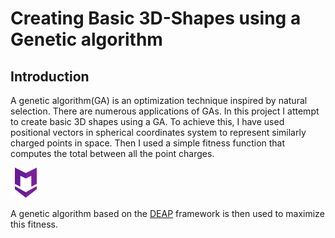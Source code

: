 # Creating Basic 3D-Shapes using a Genetic algorithm

## Introduction
A genetic algorithm(GA) is an optimization technique inspired by natural selection. There are numerous applications of GAs. In this project I attempt to create basic 3D shapes using a GA. To achieve this, I have used positional vectors in spherical coordinates system to represent similarly charged points in space. Then I used a simple fitness function that computes the total between all the point charges. 

![alt text](https://github.com/adam-p/markdown-here/raw/master/src/common/images/icon48.png "Logo Title Text 1")

A genetic algorithm based on the [DEAP](https://github.com/deap/deap) framework is then used to maximize this fitness.
